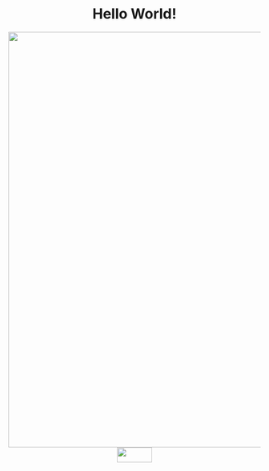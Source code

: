 <div align="center">
<h1>Hello World!</h1>
</div>


<div align="center">
<img src="https://user-images.githubusercontent.com/99843232/183812577-374a55e5-95d8-4e90-bf72-a33643a5e276.gif"  width="830px"/>
</div>


<div align="center">
<img align="center" height="30" width="70" src="https://img.shields.io/badge/Gmail-D14836?style=for-the-badge&logo=gmail&logoColor=white">
</div>
